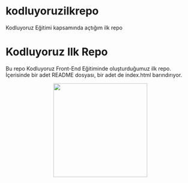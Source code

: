 # kodluyoruzilkrepo
Kodluyoruz Eğitimi kapsamında açtığım ilk repo
# Kodluyoruz Ilk Repo
Bu repo Kodluyoruz Front-End Eğitiminde oluşturduğumuz ilk repo. İçerisinde bir adet README dosyası, bir adet de index.html barındırıyor.
<p align="center">
  <img width="250" height="250" src="C:/Users/hsnyl/OneDrive/Masaüstü/Screenshot.png">
</p>
